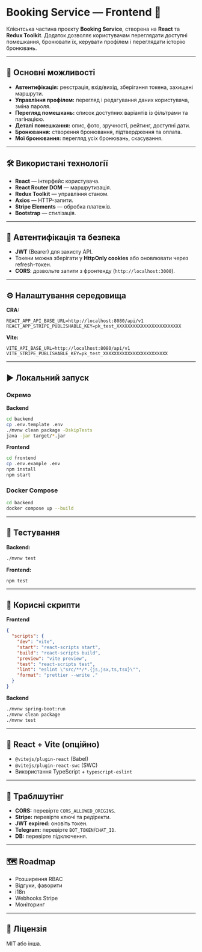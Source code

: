 # Booking Service — Frontend 🏨

Клієнтська частина проєкту **Booking Service**, створена на **React** та **Redux Toolkit**. Додаток дозволяє користувачам переглядати доступні помешкання, бронювати їх, керувати профілем і переглядати історію бронювань.

---

## 🚀 Основні можливості
- **Автентифікація:** реєстрація, вхід/вихід, зберігання токена, захищені маршрути.
- **Управління профілем:** перегляд і редагування даних користувача, зміна пароля.
- **Перегляд помешкань:** список доступних варіантів із фільтрами та пагінацією.
- **Деталі помешкання:** опис, фото, зручності, рейтинг, доступні дати.
- **Бронювання:** створення бронювання, підтвердження та оплата.
- **Мої бронювання:** перегляд усіх бронювань, скасування.

---

## 🛠 Використані технології
- **React** — інтерфейс користувача.
- **React Router DOM** — маршрутизація.
- **Redux Toolkit** — управління станом.
- **Axios** — HTTP-запити.
- **Stripe Elements** — обробка платежів.
- **Bootstrap** — стилізація.

---

## 🔐 Автентифікація та безпека
- **JWT** (Bearer) для захисту API.
- Токени можна зберігати у **HttpOnly cookies** або оновлювати через refresh-токен.
- **CORS**: дозвольте запити з фронтенду (`http://localhost:3000`).

---

## ⚙️ Налаштування середовища

**CRA:**
```env
REACT_APP_API_BASE_URL=http://localhost:8080/api/v1
REACT_APP_STRIPE_PUBLISHABLE_KEY=pk_test_XXXXXXXXXXXXXXXXXXXXXXXX
```

**Vite:**
```env
VITE_API_BASE_URL=http://localhost:8080/api/v1
VITE_STRIPE_PUBLISHABLE_KEY=pk_test_XXXXXXXXXXXXXXXXXXXXXXXX
```

---

## ▶️ Локальний запуск

### Окремо
**Backend**
```bash
cd backend
cp .env.template .env
./mvnw clean package -DskipTests
java -jar target/*.jar
```

**Frontend**
```bash
cd frontend
cp .env.example .env
npm install
npm start
```

### Docker Compose
```bash
cd backend
docker compose up --build
```

---

## 🧪 Тестування
**Backend:**
```bash
./mvnw test
```
**Frontend:**
```bash
npm test
```

---

## 🧰 Корисні скрипти
**Frontend**
```json
{
  "scripts": {
    "dev": "vite",
    "start": "react-scripts start",
    "build": "react-scripts build",
    "preview": "vite preview",
    "test": "react-scripts test",
    "lint": "eslint \"src/**/*.{js,jsx,ts,tsx}\"",
    "format": "prettier --write ."
  }
}
```
**Backend**
```bash
./mvnw spring-boot:run
./mvnw clean package
./mvnw test
```

---

## 📝 React + Vite (опційно)
- `@vitejs/plugin-react` (Babel)
- `@vitejs/plugin-react-swc` (SWC)
- Використання TypeScript + `typescript-eslint`

---

## 🔧 Траблшутінг
- **CORS:** перевірте `CORS_ALLOWED_ORIGINS`.
- **Stripe:** перевірте ключі та редіректи.
- **JWT expired:** оновіть токен.
- **Telegram:** перевірте `BOT_TOKEN`/`CHAT_ID`.
- **DB:** перевірте підключення.

---

## 🗺 Roadmap
- Розширення RBAC
- Відгуки, фаворити
- i18n
- Webhooks Stripe
- Моніторинг

---

## 📄 Ліцензія
MIT або інша.